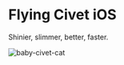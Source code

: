 # Flying Civet iOS

Shinier, slimmer, better, faster.

![baby-civet-cat](https://camo.githubusercontent.com/08d9dbcbfee8b005869943189a8d05c342126254/687474703a2f2f6c2e79696d672e636f6d2f616f2f323031322f6e6577732f6f63746f6265722f6f637431312d63697665742d6361745f3633302e6a7067)
